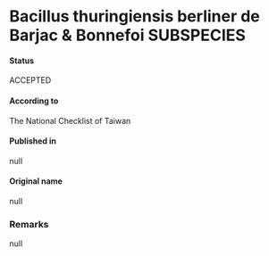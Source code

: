 # Bacillus thuringiensis berliner de Barjac & Bonnefoi SUBSPECIES

#### Status
ACCEPTED

#### According to
The National Checklist of Taiwan

#### Published in
null

#### Original name
null

### Remarks
null